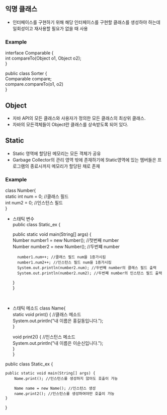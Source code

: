 ## 익명 클래스  
- 인터페이스를 구현하기 위해 해당 인터페이스를 구현할 클래스를 생성하야 하는데 일회성이고 재사용할 필요가 없을 때 사용  

### Example  
interface Comparable {  
    int compareTo(Object o1, Object o2);  
}  

public class Sorter {  
    Comparable compare;  
    compare.compareTo(o1, o2)  
}  


## Object  
- 자바 API의 모든 클래스와 사용자가 정의한 모든 클래스의 최상위 클래스.  
- 자바의 모든객체들이 Object란 클래스를 상속받도록 되어 있다.

## Static  
- Static 영역에 할당된 메모리는 모든 객체가 공유  
- Garbage Collector의 관리 영역 밖에 존재하기에 Static영역에 있는 멤버들은 프로그램의 종료시까지 메모리가 할당된 채로 존재  

### Example

class Number{  
    static int num = 0; //클래스 필드  
    int num2 = 0; //인스턴스 필드  
}  

- 스태틱 변수  
public class Static_ex {  
	
    public static void main(String[] args) {  
    	Number number1 = new Number(); //첫번째 number  
    	Number number2 = new Number(); //두번쨰 number  
    	
    	number1.num++; //클래스 필드 num을 1증가시킴  
    	number1.num2++; //인스턴스 필드 num을 1증가시킴  
    	System.out.println(number2.num); //두번째 number의 클래스 필드 출력  
    	System.out.println(number2.num2); //두번째 number의 인스턴스 필드 출력  
    }  
}  


<br/>

- 스태틱 메소드
class Name{  
    static void print() { //클래스 메소드  
	System.out.println("내 이름은 홍길동입니다.");  
    }

    void print2() { //인스턴스 메소드  
	System.out.println("내 이름은 이순신입니다.");  
    }  
}  

public class Static_ex {  
	
    public static void main(String[] args) {  
        Name.print(); //인스턴스를 생성하지 않아도 호출이 가능  
    	 
        Name name = new Name(); //인스턴스 생성  
        name.print2(); //인스턴스를 생성하여야만 호출이 가능  
    }  
}  
